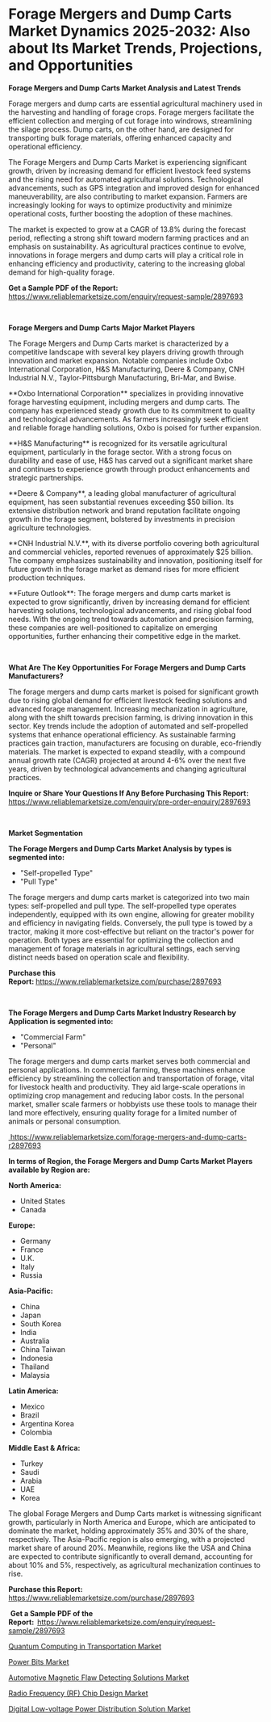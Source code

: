 <p><h1>Forage Mergers and Dump Carts Market Dynamics 2025-2032: Also about Its Market Trends, Projections, and Opportunities</h1></p><p><strong>Forage Mergers and Dump Carts Market Analysis and Latest Trends</strong></p>
<p><p>Forage mergers and dump carts are essential agricultural machinery used in the harvesting and handling of forage crops. Forage mergers facilitate the efficient collection and merging of cut forage into windrows, streamlining the silage process. Dump carts, on the other hand, are designed for transporting bulk forage materials, offering enhanced capacity and operational efficiency.</p><p>The Forage Mergers and Dump Carts Market is experiencing significant growth, driven by increasing demand for efficient livestock feed systems and the rising need for automated agricultural solutions. Technological advancements, such as GPS integration and improved design for enhanced maneuverability, are also contributing to market expansion. Farmers are increasingly looking for ways to optimize productivity and minimize operational costs, further boosting the adoption of these machines.</p><p>The market is expected to grow at a CAGR of 13.8% during the forecast period, reflecting a strong shift toward modern farming practices and an emphasis on sustainability. As agricultural practices continue to evolve, innovations in forage mergers and dump carts will play a critical role in enhancing efficiency and productivity, catering to the increasing global demand for high-quality forage.</p></p>
<p><strong>Get a Sample PDF of the Report:&nbsp;</strong> <a href="https://www.reliablemarketsize.com/enquiry/request-sample/2897693?utm_campaign=973&utm_medium=2&utm_source=Github&utm_content=ia&utm_term=15032025&utm_id=forage-mergers-and-dump-carts">https://www.reliablemarketsize.com/enquiry/request-sample/2897693</a></p>
<p>&nbsp;</p>
<p><strong>Forage Mergers and Dump Carts Major Market Players</strong></p>
<p><p>The Forage Mergers and Dump Carts market is characterized by a competitive landscape with several key players driving growth through innovation and market expansion. Notable companies include Oxbo International Corporation, H&S Manufacturing, Deere & Company, CNH Industrial N.V., Taylor-Pittsburgh Manufacturing, Bri-Mar, and Bwise.</p><p>**Oxbo International Corporation** specializes in providing innovative forage harvesting equipment, including mergers and dump carts. The company has experienced steady growth due to its commitment to quality and technological advancements. As farmers increasingly seek efficient and reliable forage handling solutions, Oxbo is poised for further expansion.</p><p>**H&S Manufacturing** is recognized for its versatile agricultural equipment, particularly in the forage sector. With a strong focus on durability and ease of use, H&S has carved out a significant market share and continues to experience growth through product enhancements and strategic partnerships.</p><p>**Deere & Company**, a leading global manufacturer of agricultural equipment, has seen substantial revenues exceeding $50 billion. Its extensive distribution network and brand reputation facilitate ongoing growth in the forage segment, bolstered by investments in precision agriculture technologies.</p><p>**CNH Industrial N.V.**, with its diverse portfolio covering both agricultural and commercial vehicles, reported revenues of approximately $25 billion. The company emphasizes sustainability and innovation, positioning itself for future growth in the forage market as demand rises for more efficient production techniques.</p><p>**Future Outlook**: The forage mergers and dump carts market is expected to grow significantly, driven by increasing demand for efficient harvesting solutions, technological advancements, and rising global food needs. With the ongoing trend towards automation and precision farming, these companies are well-positioned to capitalize on emerging opportunities, further enhancing their competitive edge in the market.</p></p>
<p>&nbsp;</p>
<p><strong>What Are The Key Opportunities For Forage Mergers and Dump Carts Manufacturers?</strong></p>
<p><p>The forage mergers and dump carts market is poised for significant growth due to rising global demand for efficient livestock feeding solutions and advanced forage management. Increasing mechanization in agriculture, along with the shift towards precision farming, is driving innovation in this sector. Key trends include the adoption of automated and self-propelled systems that enhance operational efficiency. As sustainable farming practices gain traction, manufacturers are focusing on durable, eco-friendly materials. The market is expected to expand steadily, with a compound annual growth rate (CAGR) projected at around 4-6% over the next five years, driven by technological advancements and changing agricultural practices.</p></p>
<p><strong>Inquire or Share Your Questions If Any Before Purchasing This Report:</strong> <a href="https://www.reliablemarketsize.com/enquiry/pre-order-enquiry/2897693?utm_campaign=973&utm_medium=2&utm_source=Github&utm_content=ia&utm_term=15032025&utm_id=forage-mergers-and-dump-carts">https://www.reliablemarketsize.com/enquiry/pre-order-enquiry/2897693</a></p>
<p>&nbsp;</p>
<p><strong>Market Segmentation</strong></p>
<p><strong>The Forage Mergers and Dump Carts Market Analysis by types is segmented into:</strong></p>
<p><ul><li>"Self-propelled Type"</li><li>"Pull Type"</li></ul></p>
<p><p>The forage mergers and dump carts market is categorized into two main types: self-propelled and pull type. The self-propelled type operates independently, equipped with its own engine, allowing for greater mobility and efficiency in navigating fields. Conversely, the pull type is towed by a tractor, making it more cost-effective but reliant on the tractor's power for operation. Both types are essential for optimizing the collection and management of forage materials in agricultural settings, each serving distinct needs based on operation scale and flexibility.</p></p>
<p><strong>Purchase this Report:&nbsp;</strong><a href="https://www.reliablemarketsize.com/purchase/2897693?utm_campaign=973&utm_medium=2&utm_source=Github&utm_content=ia&utm_term=15032025&utm_id=forage-mergers-and-dump-carts">https://www.reliablemarketsize.com/purchase/2897693</a></p>
<p>&nbsp;</p>
<p><strong>The Forage Mergers and Dump Carts Market Industry Research by Application is segmented into:</strong></p>
<p><ul><li>"Commercial Farm"</li><li>"Personal"</li></ul></p>
<p><p>The forage mergers and dump carts market serves both commercial and personal applications. In commercial farming, these machines enhance efficiency by streamlining the collection and transportation of forage, vital for livestock health and productivity. They aid large-scale operations in optimizing crop management and reducing labor costs. In the personal market, smaller scale farmers or hobbyists use these tools to manage their land more effectively, ensuring quality forage for a limited number of animals or personal consumption.</p></p>
<p><a href="https://www.reliablemarketsize.com/forage-mergers-and-dump-carts-r2897693?utm_campaign=973&utm_medium=2&utm_source=Github&utm_content=ia&utm_term=15032025&utm_id=forage-mergers-and-dump-carts">&nbsp;https://www.reliablemarketsize.com/forage-mergers-and-dump-carts-r2897693</a></p>
<p><strong>In terms of Region, the Forage Mergers and Dump Carts Market Players available by Region are:</strong></p>
<p>
    <p> <strong> North America: </strong>
        <ul>
            <li>United States</li>
            <li>Canada</li>
        </ul>
        </p> 
    <p> <strong> Europe: </strong>
        <ul>
            <li>Germany</li>
            <li>France</li>
            <li>U.K.</li>
            <li>Italy</li>
            <li>Russia</li>
        </ul>
        </p> 
    <p> <strong> Asia-Pacific: </strong>
        <ul>
            <li>China</li>
            <li>Japan</li>
            <li>South Korea</li>
            <li>India</li>
            <li>Australia</li>
            <li>China Taiwan</li>
            <li>Indonesia</li>
            <li>Thailand</li>
            <li>Malaysia</li>
        </ul>
        </p> 
    <p> <strong> Latin America: </strong>
        <ul>
            <li>Mexico</li>
            <li>Brazil</li>
            <li>Argentina Korea</li>
            <li>Colombia</li>
        </ul>
        </p> 
    <p> <strong> Middle East & Africa: </strong>
        <ul>
            <li>Turkey</li>
            <li>Saudi</li>
            <li>Arabia</li>
            <li>UAE</li>
            <li>Korea</li>
        </ul>
    </p>
    </p>
<p><p>The global Forage Mergers and Dump Carts market is witnessing significant growth, particularly in North America and Europe, which are anticipated to dominate the market, holding approximately 35% and 30% of the share, respectively. The Asia-Pacific region is also emerging, with a projected market share of around 20%. Meanwhile, regions like the USA and China are expected to contribute significantly to overall demand, accounting for about 10% and 5%, respectively, as agricultural mechanization continues to rise.</p></p>
<p><strong>Purchase this Report: </strong><a href="https://www.reliablemarketsize.com/purchase/2897693?utm_campaign=973&utm_medium=2&utm_source=Github&utm_content=ia&utm_term=15032025&utm_id=forage-mergers-and-dump-carts">https://www.reliablemarketsize.com/purchase/2897693</a></p>
<p>&nbsp;<strong>Get a Sample PDF of the Report:&nbsp;&nbsp;</strong><a href="https://www.reliablemarketsize.com/enquiry/request-sample/2897693?utm_campaign=973&utm_medium=2&utm_source=Github&utm_content=ia&utm_term=15032025&utm_id=forage-mergers-and-dump-carts">https://www.reliablemarketsize.com/enquiry/request-sample/2897693</a></p>
<p><strong></strong></p>
<p><p><a href="https://github.com/arifasabeygb/Market-Research-Report-List-1/blob/main/quantum-computing-in-transportation-market.md?utm_campaign=973&utm_medium=2&utm_source=Github&utm_content=ia&utm_term=15032025&utm_id=forage-mergers-and-dump-carts">Quantum Computing in Transportation Market</a></p><p><a href="https://github.com/aslinalirey9/Market-Research-Report-List-1/blob/main/power-bits-market.md?utm_campaign=973&utm_medium=2&utm_source=Github&utm_content=ia&utm_term=15032025&utm_id=forage-mergers-and-dump-carts">Power Bits Market</a></p><p><a href="https://github.com/kaidaloeckf7/Market-Research-Report-List-1/blob/main/automotive-magnetic-flaw-detecting-solutions-market.md?utm_campaign=973&utm_medium=2&utm_source=Github&utm_content=ia&utm_term=15032025&utm_id=forage-mergers-and-dump-carts">Automotive Magnetic Flaw Detecting Solutions Market</a></p><p><a href="https://github.com/ocambdidarhz/Market-Research-Report-List-1/blob/main/radio-frequency-rf-chip-design-market.md?utm_campaign=973&utm_medium=2&utm_source=Github&utm_content=ia&utm_term=15032025&utm_id=forage-mergers-and-dump-carts">Radio Frequency (RF) Chip Design Market</a></p><p><a href="https://github.com/ajegiobitsa/Market-Research-Report-List-1/blob/main/digital-low-voltage-power-distribution-solution-market.md?utm_campaign=973&utm_medium=2&utm_source=Github&utm_content=ia&utm_term=15032025&utm_id=forage-mergers-and-dump-carts">Digital Low-voltage Power Distribution Solution Market</a></p></p>